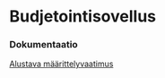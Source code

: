 # Budjetointisovellus

### Dokumentaatio
[Alustava määrittelyvaatimus](https://github.com/VictoriousGlorious/ot-harjoitustyo/blob/master/Alustavam%C3%A4%C3%A4rittelyvaatimus.md)

